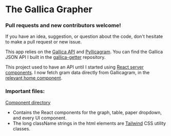 # The Gallica Grapher

### Pull requests and new contributors welcome! 

If you have an idea, suggestion, or question about the code, don't hesitate to make a pull request or new issue. 

This app relies on the [Gallica API](https://api.bnf.fr/fr/api-document-de-gallica) and [Pyllicagram](https://github.com/regicid/pyllicagram). You can find the Gallica JSON API I built in the [gallica-getter](https://github.com/gleasonw/gallica-getter) repository.

This project used to have an API until I started using [React server components](https://nextjs.org/docs/app/building-your-application/rendering/server-components). I now fetch gram data directly from Gallicagram, in the [relevant home component](https://github.com/gleasonw/gallica-grapher/tree/main/frontend/src/app/page.tsx). 

### Important files:

[Component directory](https://github.com/gleasonw/gallica-grapher/tree/main/frontend/src/app/components)
* Contains the React components for the graph, table, paper dropdown, and every UI component. 
* The long className strings in the html elements are [Tailwind](https://tailwindcss.com/) CSS utility classes.
